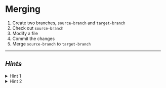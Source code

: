 # Merging

1. Create two branches, `source-branch` and `target-branch`
2. Check out `source-branch`
3. Modify a file
4. Commit the changes
5. Merge `source-branch` to `target-branch`

---------

## ***Hints***

<details>
    <summary>Hint 1</summary>
    <blockquote>
    <details>
    <summary>Command Line</summary>

Revisit [this document](../CommandLine/4-Branches.md) if you are having trouble
creating branches.
    </details>
    <details>
    <summary>VSCode</summary>

<!-- TODO -->
   </details>
   </blockquote>
</details>

<details>
    <summary>Hint 2</summary>
    <blockquote>
    <details>
    <summary>Command Line</summary>

Branches are merged using the `git merge [<from commit>...]` command.

This is either in the form of `git merge [from]` to merge to the currently checked
out branch or `git merge [from] [to]`
    </details>
    <details>
    <summary>VSCode</summary>

<!-- TODO -->
   </details>
   </blockquote>
</details>
